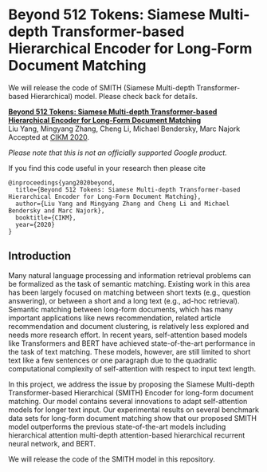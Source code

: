 
# Beyond 512 Tokens: Siamese Multi-depth Transformer-based Hierarchical Encoder for Long-Form Document Matching

We will release the code of SMITH (Siamese Multi-depth Transformer-based Hierarchical) model. Please check back for details.

**<a href="https://arxiv.org/abs/2004.12297">Beyond 512 Tokens: Siamese Multi-depth Transformer-based Hierarchical Encoder for Long-Form Document Matching
</a>**
<br>
Liu Yang, Mingyang Zhang, Cheng Li, Michael Bendersky, Marc Najork
<br>
Accepted at [CIKM 2020](https://www.cikm2020.org/).


*Please note that this is not an officially supported Google product.*

If you find this code useful in your research then please cite

```
@inproceedings{yang2020beyond,
  title={Beyond 512 Tokens: Siamese Multi-depth Transformer-based Hierarchical Encoder for Long-Form Document Matching},
  author={Liu Yang and Mingyang Zhang and Cheng Li and Michael Bendersky and Marc Najork},
  booktitle={CIKM},
  year={2020}
}
```

## Introduction

Many natural language processing and information retrieval problems can be
formalized as the task of semantic matching. Existing work in this area has
been largely focused on matching between short texts (e.g., question answering),
or between a short and a long text (e.g., ad-hoc retrieval). Semantic matching
between long-form documents, which has many important applications like news
recommendation, related article recommendation and document clustering, is
relatively less explored and needs more research effort. In recent years,
self-attention based models like Transformers and BERT have achieved
state-of-the-art performance in the task of text matching. These models,
however, are still limited to short text like a few sentences or one paragraph
due to the quadratic computational complexity of self-attention with respect to
input text length.

In this project, we address the issue by proposing the Siamese Multi-depth
Transformer-based Hierarchical (SMITH) Encoder for long-form document matching.
Our model contains several innovations to adapt self-attention models for longer
text input. Our experimental results on several benchmark data sets for
long-form document matching show that our proposed SMITH model outperforms the
previous state-of-the-art models including hierarchical attention multi-depth
attention-based hierarchical recurrent neural network, and BERT.

We will release the code of the SMITH model in this repository.
